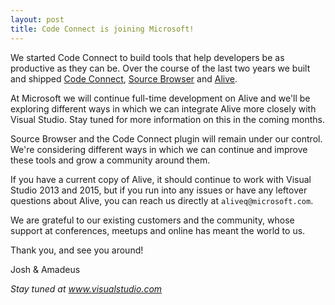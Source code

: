 ```yaml
---
layout: post
title: Code Connect is joining Microsoft!
---
```


We started Code Connect to build tools that help developers be as productive as they can be. Over the course of the last two years we built and shipped [Code Connect](http://codeconnect.io), [Source Browser](http://sourcebrowser.io) and [Alive](http://comealive.io).

At Microsoft we will continue full-time development on Alive and we'll be exploring different ways in which we can integrate Alive more closely with Visual Studio. Stay tuned for more information on this in the coming months.

Source Browser and the Code Connect plugin will remain under our control. We're considering different ways in which we can continue and improve these tools and grow a community around them.

If you have a current copy of Alive, it should continue to work with Visual Studio 2013 and 2015, but if you run into any issues or have any leftover questions about Alive, you can reach us directly at `aliveq@microsoft.com`.

We are grateful to our existing customers and the community, whose support at conferences, meetups and online has meant the world to us.

Thank you, and see you around!

Josh & Amadeus

*Stay tuned at www.visualstudio.com*
